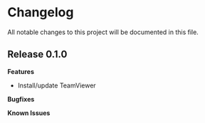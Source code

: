 # Changelog

All notable changes to this project will be documented in this file.

## Release 0.1.0

**Features**
  - Install/update TeamViewer

**Bugfixes**

**Known Issues**
